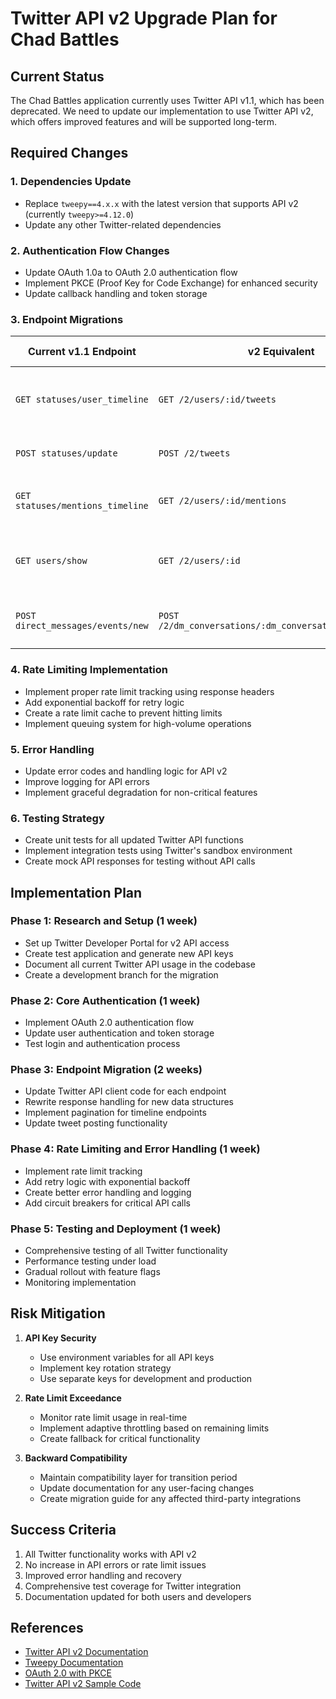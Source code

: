 # Twitter API v2 Upgrade Plan for Chad Battles

## Current Status

The Chad Battles application currently uses Twitter API v1.1, which has been deprecated. We need to update our implementation to use Twitter API v2, which offers improved features and will be supported long-term.

## Required Changes

### 1. Dependencies Update

- Replace `tweepy==4.x.x` with the latest version that supports API v2 (currently `tweepy>=4.12.0`)
- Update any other Twitter-related dependencies

### 2. Authentication Flow Changes

- Update OAuth 1.0a to OAuth 2.0 authentication flow
- Implement PKCE (Proof Key for Code Exchange) for enhanced security
- Update callback handling and token storage

### 3. Endpoint Migrations

| Current v1.1 Endpoint | v2 Equivalent | Changes Required |
|----------------------|---------------|------------------|
| `GET statuses/user_timeline` | `GET /2/users/:id/tweets` | Update parameters and response handling |
| `POST statuses/update` | `POST /2/tweets` | Update payload structure |
| `GET statuses/mentions_timeline` | `GET /2/users/:id/mentions` | Update parameters and pagination |
| `GET users/show` | `GET /2/users/:id` | Update field selection and response handling |
| `POST direct_messages/events/new` | `POST /2/dm_conversations/:dm_conversation_id/messages` | Complete rewrite of DM functionality |

### 4. Rate Limiting Implementation

- Implement proper rate limit tracking using response headers
- Add exponential backoff for retry logic
- Create a rate limit cache to prevent hitting limits
- Implement queuing system for high-volume operations

### 5. Error Handling

- Update error codes and handling logic for API v2
- Improve logging for API errors
- Implement graceful degradation for non-critical features

### 6. Testing Strategy

- Create unit tests for all updated Twitter API functions
- Implement integration tests using Twitter's sandbox environment
- Create mock API responses for testing without API calls

## Implementation Plan

### Phase 1: Research and Setup (1 week)
- Set up Twitter Developer Portal for v2 API access
- Create test application and generate new API keys
- Document all current Twitter API usage in the codebase
- Create a development branch for the migration

### Phase 2: Core Authentication (1 week)
- Implement OAuth 2.0 authentication flow
- Update user authentication and token storage
- Test login and authentication process

### Phase 3: Endpoint Migration (2 weeks)
- Update Twitter API client code for each endpoint
- Rewrite response handling for new data structures
- Implement pagination for timeline endpoints
- Update tweet posting functionality

### Phase 4: Rate Limiting and Error Handling (1 week)
- Implement rate limit tracking
- Add retry logic with exponential backoff
- Create better error handling and logging
- Add circuit breakers for critical API calls

### Phase 5: Testing and Deployment (1 week)
- Comprehensive testing of all Twitter functionality
- Performance testing under load
- Gradual rollout with feature flags
- Monitoring implementation

## Risk Mitigation

1. **API Key Security**
   - Use environment variables for all API keys
   - Implement key rotation strategy
   - Use separate keys for development and production

2. **Rate Limit Exceedance**
   - Monitor rate limit usage in real-time
   - Implement adaptive throttling based on remaining limits
   - Create fallback for critical functionality

3. **Backward Compatibility**
   - Maintain compatibility layer for transition period
   - Update documentation for any user-facing changes
   - Create migration guide for any affected third-party integrations

## Success Criteria

1. All Twitter functionality works with API v2
2. No increase in API errors or rate limit issues
3. Improved error handling and recovery
4. Comprehensive test coverage for Twitter integration
5. Documentation updated for both users and developers

## References

- [Twitter API v2 Documentation](https://developer.twitter.com/en/docs/twitter-api)
- [Tweepy Documentation](https://docs.tweepy.org/)
- [OAuth 2.0 with PKCE](https://oauth.net/2/pkce/)
- [Twitter API v2 Sample Code](https://github.com/twitterdev/Twitter-API-v2-sample-code) 